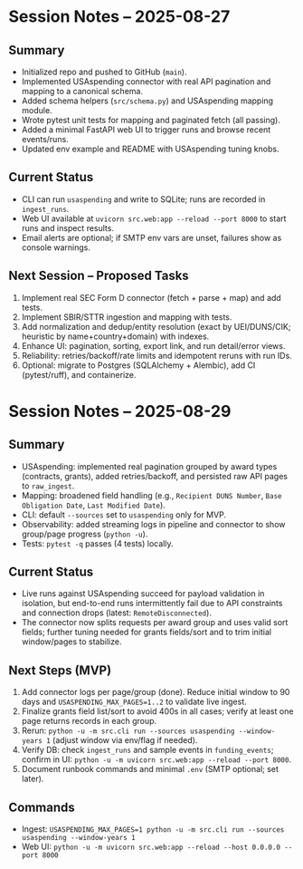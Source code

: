 # Session Notes – 2025-08-27

## Summary
- Initialized repo and pushed to GitHub (`main`).
- Implemented USAspending connector with real API pagination and mapping to a canonical schema.
- Added schema helpers (`src/schema.py`) and USAspending mapping module.
- Wrote pytest unit tests for mapping and paginated fetch (all passing).
- Added a minimal FastAPI web UI to trigger runs and browse recent events/runs.
- Updated env example and README with USAspending tuning knobs.

## Current Status
- CLI can run `usaspending` and write to SQLite; runs are recorded in `ingest_runs`.
- Web UI available at `uvicorn src.web:app --reload --port 8000` to start runs and inspect results.
- Email alerts are optional; if SMTP env vars are unset, failures show as console warnings.

## Next Session – Proposed Tasks
1. Implement real SEC Form D connector (fetch + parse + map) and add tests.
2. Implement SBIR/STTR ingestion and mapping with tests.
3. Add normalization and dedup/entity resolution (exact by UEI/DUNS/CIK; heuristic by name+country+domain) with indexes.
4. Enhance UI: pagination, sorting, export link, and run detail/error views.
5. Reliability: retries/backoff/rate limits and idempotent reruns with run IDs.
6. Optional: migrate to Postgres (SQLAlchemy + Alembic), add CI (pytest/ruff), and containerize.

# Session Notes – 2025-08-29

## Summary
- USAspending: implemented real pagination grouped by award types (contracts, grants), added retries/backoff, and persisted raw API pages to `raw_ingest`.
- Mapping: broadened field handling (e.g., `Recipient DUNS Number`, `Base Obligation Date`, `Last Modified Date`).
- CLI: default `--sources` set to `usaspending` only for MVP.
- Observability: added streaming logs in pipeline and connector to show group/page progress (`python -u`).
- Tests: `pytest -q` passes (4 tests) locally.

## Current Status
- Live runs against USAspending succeed for payload validation in isolation, but end-to-end runs intermittently fail due to API constraints and connection drops (latest: `RemoteDisconnected`).
- The connector now splits requests per award group and uses valid sort fields; further tuning needed for grants fields/sort and to trim initial window/pages to stabilize.

## Next Steps (MVP)
1. Add connector logs per page/group (done). Reduce initial window to 90 days and `USASPENDING_MAX_PAGES=1..2` to validate live ingest.
2. Finalize grants field list/sort to avoid 400s in all cases; verify at least one page returns records in each group.
3. Rerun: `python -u -m src.cli run --sources usaspending --window-years 1` (adjust window via env/flag if needed).
4. Verify DB: check `ingest_runs` and sample events in `funding_events`; confirm in UI: `python -u -m uvicorn src.web:app --reload --port 8000`.
5. Document runbook commands and minimal `.env` (SMTP optional; set later).

## Commands
- Ingest: `USASPENDING_MAX_PAGES=1 python -u -m src.cli run --sources usaspending --window-years 1`
- Web UI: `python -u -m uvicorn src.web:app --reload --host 0.0.0.0 --port 8000`
